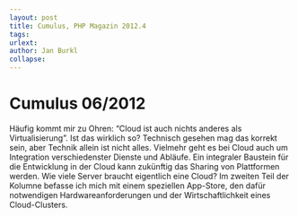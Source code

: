 ```yaml
---
layout: post
title: Cumulus, PHP Magazin 2012.4
tags: 
urlext: 
author: Jan Burkl
collapse: 
---
```

# Cumulus 06/2012
Häufig kommt mir zu Ohren: “Cloud ist auch nichts anderes als Virtualisierung”. Ist das wirklich so? Technisch gesehen mag das korrekt sein, aber Technik allein ist nicht alles. Vielmehr geht es bei Cloud auch um Integration verschiedenster Dienste und Abläufe. Ein integraler Baustein für die Entwicklung in der Cloud kann zukünftig das Sharing von Plattformen werden.
Wie viele Server braucht eigentlich eine Cloud? Im zweiten Teil der Kolumne befasse ich mich mit einem speziellen App-Store, den dafür notwendigen Hardwareanforderungen und der Wirtschaftlichkeit eines Cloud-Clusters.
